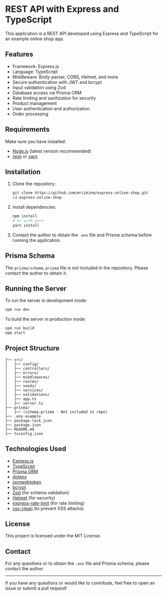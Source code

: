 # REST API with Express and TypeScript

This application is a REST API developed using Express and TypeScript for an example online shop app.

## Features
- Framework: Express.js
- Language: TypeScript
- Middleware: Body-parser, CORS, Helmet, and more
- Secure authentication with JWT and bcrypt
- Input validation using Zod
- Database access via Prisma ORM
- Rate limiting and sanitization for security
- Product management
- User authentication and authorization
- Order processing

## Requirements
Make sure you have installed:
- [Node.js](https://nodejs.org/) (latest version recommended)
- [npm](https://www.npmjs.com/) or [yarn](https://yarnpkg.com/)

## Installation
1. Clone the repository:
   ```sh
   git clone https://github.com/mrizkinm/express-online-shop.git
   cd express-online-shop
   ```
2. Install dependencies:
   ```sh
   npm install
   # or with yarn
   yarn install
   ```
3. Contact the author to obtain the `.env` file and Prisma schema before running the application.

## Prisma Schema
The `prisma/schema.prisma` file is not included in the repository. Please contact the author to obtain it.

## Running the Server
To run the server in development mode:
```sh
npm run dev
```

To build the server in production mode:
```sh
npm run build
npm start
```

## Project Structure
```
├── src/
│   ├── config/
│   ├── controllers/
│   ├── errors/
│   ├── middlewares/
│   ├── routes/
│   ├── seeds/
│   ├── services/
│   ├── validations/
│   ├── app.ts
│   ├── server.ts
├── prisma/
│   ├── (schema.prisma - Not included in repo)
├── .env.example
├── package-lock.json
├── package.json
├── README.md
├── tsconfig.json
```

<!-- ## API Endpoints
Example API endpoints:
- `GET /api/v1/products` - Fetch a list of products
- `POST /api/v1/products` - Create a new product
- `PUT /api/v1/products/:id` - Update a product by ID
- `DELETE /api/v1/products/:id` - Delete a product by ID
- `POST /api/v1/auth/register` - User registration
- `POST /api/v1/auth/login` - User login
- `GET /api/v1/orders` - Fetch user orders
- `POST /api/v1/orders` - Create a new order -->

## Technologies Used
- [Express.js](https://expressjs.com/)
- [TypeScript](https://www.typescriptlang.org/)
- [Prisma ORM](https://www.prisma.io/)
- [dotenv](https://www.npmjs.com/package/dotenv)
- [jsonwebtoken](https://www.npmjs.com/package/jsonwebtoken)
- [bcrypt](https://www.npmjs.com/package/bcrypt)
- [Zod](https://zod.dev/) (for schema validation)
- [Helmet](https://helmetjs.github.io/) (for security)
- [express-rate-limit](https://www.npmjs.com/package/express-rate-limit) (for rate limiting)
- [xss-clean](https://www.npmjs.com/package/xss-clean) (to prevent XSS attacks)

## License
This project is licensed under the MIT License.

## Contact
For any questions or to obtain the `.env` file and Prisma schema, please contact the author.

---

If you have any questions or would like to contribute, feel free to open an issue or submit a pull request!

